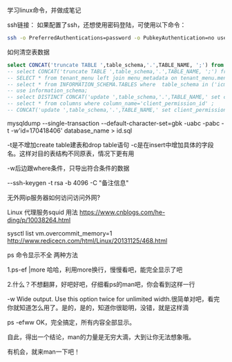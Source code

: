 学习linux命令，并做成笔记


ssh链接：
如果配置了ssh，还想使用密码登陆，可使用以下命令：
```bash
ssh -o PreferredAuthentications=password -o PubkeyAuthentication=no user@host
```
如何清空表数据
```sql
select CONCAT('truncate TABLE ',table_schema,'.',TABLE_NAME, ';') from INFORMATION_SCHEMA.TABLES where  table_schema in ('dbname');
-- select CONCAT('truncate TABLE ',table_schema,'.',TABLE_NAME, ';') from INFORMATION_SCHEMA.TABLES where  table_schema in ('icm_gps_test','icm_gps_alarm_test','icm_geocoder_test','icm_gps_historical_test');
-- SELECT * from tenant_menu left join menu_metadata on tenant_menu.menu_metadata_id=menu_metadata.id
-- select * from INFORMATION_SCHEMA.TABLES where  table_schema in ('icm_gps_test','icm_gps_alarm_test','icm_geocoder_test','icm_gps_historical_test');
-- use information_schema;
-- select DISTINCT CONCAT('update ',table_schema,'.',TABLE_NAME,' set client_permission_id=''icm'';') from columns where column_name='client_permission_id' ;
-- select * from columns where column_name='client_permission_id' ;
-- CONCAT('update ',table_schema,'.',TABLE_NAME,' set client_permission_id=''icm'';')
```

mysqldump --single-transaction --default-character-set=gbk -uabc -pabc -t -w'id=170418406' database_name > id.sql


-t是不增加create table建表和drop table语句
-c是在insert中增加具体的字段名。这样对目的表结构不同原表，情况下更有用

-w后边跟where条件，只导出符合条件的数据

--ssh-keygen -t rsa -b 4096 -C "备注信息"

无外网ip服务器如何访问访问外网?

Linux 代理服务squid 用法
https://www.cnblogs.com/he-ding/p/10038264.html

sysctl list vm.overcommit_memory=1
http://www.redicecn.com/html/Linux/20131125/468.html

ps 命令显示不全
  两种方法

  1.ps-ef |more 哈哈，利用more换行，慢慢看吧，能完全显示了吧

  2.什么？不想翻屏，好吧好吧，仔细看ps的man吧，你会看到这样一行

-w              Wide output. Use this option twice for unlimited width.很简单对吧，看完你就知道怎么用了。是的，是的，知道你很聪明，没错，就是这样滴

ps -efww  OK，完全搞定，所有内容全部显示。

  自此，得出一个结论，man的力量是无穷大滴，大到让你无法想象哦。

  有机会，就来man一下吧！